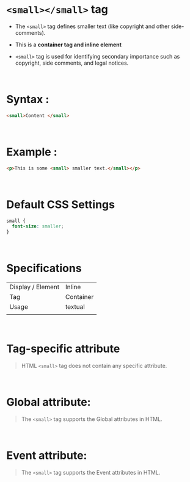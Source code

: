 # `<small></small>` tag

- The `<small>` tag defines smaller text (like copyright and other side-comments).

* This is a **container tag and inline element**

* `<small>` tag is used for identifying secondary importance such as copyright, side comments, and legal notices.

&nbsp;

# Syntax :

```html
<small>Content </small>
```

&nbsp;

# Example :

```html
<p>This is some <small> smaller text.</small></p>
```

&nbsp;

# Default CSS Settings

```css
small {
  font-size: smaller;
}
```

&nbsp;

# Specifications

|                   |           |
| ----------------- | --------- |
| Display / Element | Inline    |
| Tag               | Container |
| Usage             | textual   |
|                   |           |

&nbsp;

# Tag-specific attribute

> HTML `<small>` tag does not contain any specific attribute.

&nbsp;

# Global attribute:

> The `<small>` tag supports the Global attributes in HTML.

&nbsp;

# Event attribute:

> The `<small>` tag supports the Event attributes in HTML.
